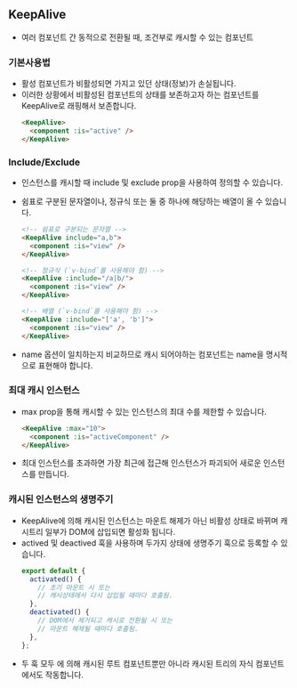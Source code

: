## KeepAlive

- 여러 컴포넌트 간 동적으로 전환될 때, 조건부로 캐시할 수 있는 컴포넌트

### 기본사용법

- 활성 컴포넌트가 비활성되면 가지고 있던 상태(정보)가 손실됩니다.
- 이러한 상황에서 비활성된 컴포넌트의 상태를 보존하고자 하는 컴포넌트를 KeepAlive로 래핑해서 보존합니다.
  ```html
  <KeepAlive>
    <component :is="active" />
  </KeepAlive>
  ```

### Include/Exclude

- 인스턴스를 캐시할 때 include 및 exclude prop을 사용하여 정의할 수 있습니다.
- 쉼표로 구분된 문자열이나, 정규식 또는 둘 중 하나에 해당하는 배열이 올 수 있습니다.

  ```html
  <!-- 쉼표로 구분되는 문자열 -->
  <KeepAlive include="a,b">
    <component :is="view" />
  </KeepAlive>

  <!-- 정규식 (`v-bind`를 사용해야 함) -->
  <KeepAlive :include="/a|b/">
    <component :is="view" />
  </KeepAlive>

  <!-- 배열 (`v-bind`를 사용해야 함) -->
  <KeepAlive :include="['a', 'b']">
    <component :is="view" />
  </KeepAlive>
  ```

- name 옵션이 일치하는지 비교하므로 캐시 되어야하는 컴포넌트는 name을 명시적으로 표현해야 합니다.

### 최대 캐시 인스턴스

- max prop을 통해 캐시할 수 있는 인스턴스의 최대 수를 제한할 수 있습니다.
  ```html
  <KeepAlive :max="10">
    <component :is="activeComponent" />
  </KeepAlive>
  ```
- 최대 인스턴스를 초과하면 가장 최근에 접근해 인스턴스가 파괴되어 새로운 인스턴스를 만듭니다.

### 캐시된 인스턴스의 생명주기

- KeepAlive에 의해 캐시된 인스턴스는 마운트 해제가 아닌 비활성 상태로 바뀌며 캐시트리 일부가 DOM에 삽입되면 활성화 됩니다.
- actived 및 deactived 훅을 사용하며 두가지 상태에 생명주기 훅으로 등록할 수 있습니다.
  ```js
  export default {
    activated() {
      // 초기 마운트 시 또는
      // 캐시상태에서 다시 삽입될 때마다 호출됨.
    },
    deactivated() {
      // DOM에서 제거되고 캐시로 전환될 시 또는
      // 마운트 해제될 때마다 호출됨.
    },
  };
  ```
- 두 훅 모두 <KeepAlive>에 의해 캐시된 루트 컴포넌트뿐만 아니라 캐시된 트리의 자식 컴포넌트에서도 작동합니다.
